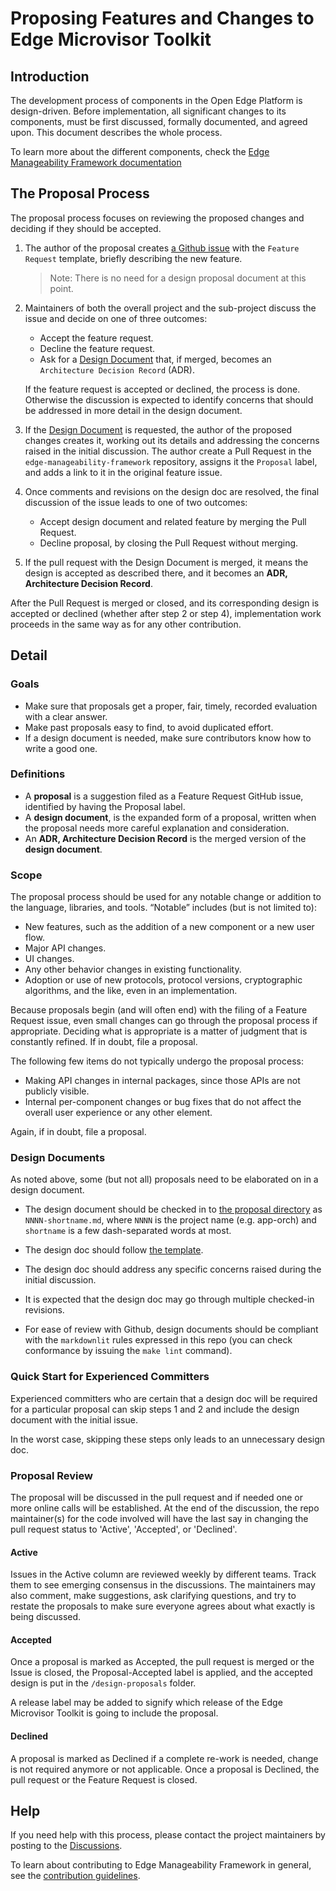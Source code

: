 # Proposing Features and Changes to Edge Microvisor Toolkit

## Introduction

The development process of components in the Open Edge Platform is design-driven.
Before implementation, all significant changes to its components, must be first
discussed, formally documented, and agreed upon.
This document describes the whole process.

To learn more about the different components, check the
[Edge Manageability Framework documentation](https://docs.openedgeplatform.intel.com/edge-manage-docs/main/index.html)

## The Proposal Process

The proposal process focuses on reviewing the proposed changes and deciding
if they should be accepted.


1. The author of the proposal creates
   [a Github issue](https://github.com/open-edge-platform/edge-manageability-framework/issues)
   with the `Feature Request` template, briefly describing the new feature.

   >Note: There is no need for a design proposal document at this point.

2. Maintainers of both the overall project and the sub-project discuss the
   issue and decide on one of three outcomes:
    - Accept the feature request.
    - Decline the feature request.
    - Ask for a [Design Document](#design-documents) that, if merged, becomes
      an `Architecture Decision Record` (ADR).

   If the feature request is accepted or declined, the process is done.
   Otherwise the discussion is expected to identify concerns that
   should be addressed in more detail in the design document.

3. If the [Design Document](#design-documents) is requested, the author of the proposed
   changes creates it, working out its details and addressing the concerns raised in
   the initial discussion. The author create a Pull Request in the `edge-manageability-framework`
   repository, assigns it the `Proposal` label, and adds a link to it in the original
   feature issue.

4. Once comments and revisions on the design doc are resolved, the final discussion of the
   issue leads to one of two outcomes:
    - Accept design document and related feature by merging the Pull Request.
    - Decline proposal, by closing the Pull Request without merging.

5. If the pull request with the Design Document is merged, it means the design is accepted
   as described there, and it becomes an **ADR, Architecture Decision Record**.

After the Pull Request is merged or closed, and its corresponding design is
accepted or declined (whether after step 2 or step 4), implementation work
proceeds in the same way as for any other contribution.


## Detail

### Goals

- Make sure that proposals get a proper, fair, timely, recorded evaluation with
  a clear answer.
- Make past proposals easy to find, to avoid duplicated effort.
- If a design document is needed, make sure contributors know how to write a
  good one.

### Definitions

- A **proposal** is a suggestion filed as a Feature Request GitHub issue,
  identified by having the Proposal label.
- A **design document**, is the expanded form of a proposal, written when the
proposal needs more careful explanation and consideration.
- An **ADR, Architecture Decision Record** is the merged version of the
**design document**.

### Scope

The proposal process should be used for any notable change or addition to the
language, libraries, and tools. “Notable” includes (but is not limited to):

- New features, such as the addition of a new component or a new user flow.
- Major API changes.
- UI changes.
- Any other behavior changes in existing functionality.
- Adoption or use of new protocols, protocol versions, cryptographic algorithms,
  and the like, even in an implementation.

Because proposals begin (and will often end) with the filing of a Feature Request
issue, even small changes can go through the proposal process if appropriate.
Deciding what is appropriate is a matter of judgment that is constantly refined.
If in doubt, file a proposal.

The following few items do not typically undergo the proposal process:

- Making API changes in internal packages, since those APIs are not publicly visible.
- Internal per-component changes or bug fixes that do not affect the overall
  user experience or any other element.

Again, if in doubt, file a proposal.

### Design Documents

As noted above, some (but not all) proposals need to be elaborated on in a design
document.

- The design document should be checked in to
  [the proposal directory](https://github.com/open-edge-platform/edge-manageability-framework/design-proposals/)
  as `NNNN-shortname.md`, where `NNNN` is the project name (e.g. app-orch) and
  `shortname` is a few dash-separated words at most.

- The design doc should follow [the template](./design-proposal-template.md).

- The design doc should address any specific concerns raised during the initial
  discussion.

- It is expected that the design doc may go through multiple checked-in
  revisions.

- For ease of review with Github, design documents should be compliant with
  the `markdownlit` rules expressed in this repo (you can check conformance
  by issuing the `make lint` command).

### Quick Start for Experienced Committers

Experienced committers who are certain that a design doc will be required for a
particular proposal can skip steps 1 and 2 and include the design document with
the initial issue.

In the worst case, skipping these steps only leads to an unnecessary design doc.

### Proposal Review

The proposal will be discussed in the pull request and if needed one or more
online calls will be established. At the end of the discussion, the repo
maintainer(s) for the code involved will have the last say in changing the
pull request status to 'Active', 'Accepted', or 'Declined'.

#### Active

Issues in the Active column are reviewed weekly by different teams. Track them
to see emerging consensus in the discussions. The maintainers may also comment, make
suggestions, ask clarifying questions, and try to restate the proposals to make
sure everyone agrees about what exactly is being discussed.

#### Accepted

Once a proposal is marked as Accepted, the pull request is merged or the Issue
is closed, the Proposal-Accepted label is applied, and the accepted design is put
in the `/design-proposals` folder.

A release label may be added to signify which release of the Edge Microvisor
Toolkit is going to include the proposal.

#### Declined

A proposal is marked as Declined if a complete re-work is needed, change is not
required anymore or not applicable. Once a proposal is Declined, the pull
request or the Feature Request is closed.

## Help

If you need help with this process, please contact the project maintainers
by posting to the [Discussions](https://github.com/open-edge-platform/edge-manageability-framework/discussions).

To learn about contributing to Edge Manageability Framework in general, see the
[contribution guidelines](https://docs.openedgeplatform.intel.com/edge-manage-docs/main/developer_guide/contributor_guide/index.html).